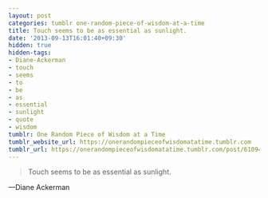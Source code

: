 ```yaml
---
layout: post
categories: tumblr one-random-piece-of-wisdom-at-a-time
title: Touch seems to be as essential as sunlight.
date: '2013-09-13T16:01:40+09:30'
hidden: true
hidden-tags:
- Diane-Ackerman
- touch
- seems
- to
- be
- as
- essential
- sunlight
- quote
- wisdom
tumblr: One Random Piece of Wisdom at a Time
tumblr_website_url: https://onerandompieceofwisdomatatime.tumblr.com
tumblr_url: https://onerandompieceofwisdomatatime.tumblr.com/post/61094456540/touch-seems-to-be-as-essential-as-sunlight
---
```

> Touch seems to be as essential as sunlight.

—Diane Ackerman
